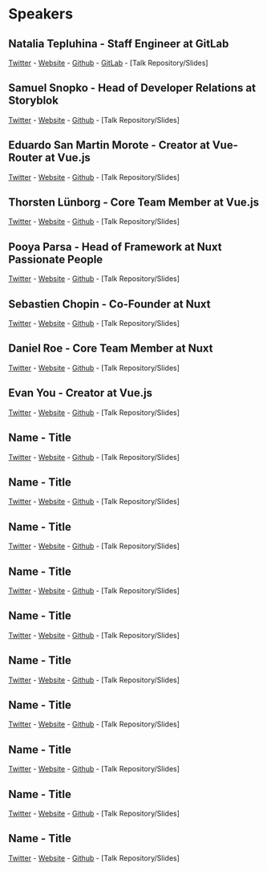 # Speakers

## Natalia Tepluhina - Staff Engineer at GitLab
[Twitter](https://twitter.com/N_Tepluhina) - [Website](https://www.nataliatepluhina.com/) - [Github](https://github.com/NataliaTepluhina) - [GitLab](https://gitlab.com/ntepluhina) - [Talk Repository/Slides]


## Samuel Snopko - Head of Developer Relations at Storyblok
[Twitter](https://twitter.com/SamuelSnopko) - [Website](https://samuelsnopko.com/) - [Github](https://github.com/samuells) - [Talk Repository/Slides]


## Eduardo San Martin Morote - Creator at Vue-Router at Vue.js
[Twitter]() - [Website]() - [Github]() - [Talk Repository/Slides]


## Thorsten Lünborg - Core Team Member at Vue.js
[Twitter]() - [Website]() - [Github]() - [Talk Repository/Slides]


## Pooya Parsa - Head of Framework at Nuxt Passionate People
[Twitter]() - [Website]() - [Github]() - [Talk Repository/Slides]


## Sebastien Chopin - Co-Founder at Nuxt
[Twitter]() - [Website]() - [Github]() - [Talk Repository/Slides]


## Daniel Roe - Core Team Member at Nuxt
[Twitter]() - [Website]() - [Github]() - [Talk Repository/Slides]


## Evan You - Creator at Vue.js
[Twitter]() - [Website]() - [Github]() - [Talk Repository/Slides]


## Name - Title
[Twitter]() - [Website]() - [Github]() - [Talk Repository/Slides]


## Name - Title
[Twitter]() - [Website]() - [Github]() - [Talk Repository/Slides]


## Name - Title
[Twitter]() - [Website]() - [Github]() - [Talk Repository/Slides]


## Name - Title
[Twitter]() - [Website]() - [Github]() - [Talk Repository/Slides]


## Name - Title
[Twitter]() - [Website]() - [Github]() - [Talk Repository/Slides]


## Name - Title
[Twitter]() - [Website]() - [Github]() - [Talk Repository/Slides]


## Name - Title
[Twitter]() - [Website]() - [Github]() - [Talk Repository/Slides]


## Name - Title
[Twitter]() - [Website]() - [Github]() - [Talk Repository/Slides]


## Name - Title
[Twitter]() - [Website]() - [Github]() - [Talk Repository/Slides]


## Name - Title
[Twitter]() - [Website]() - [Github]() - [Talk Repository/Slides]



